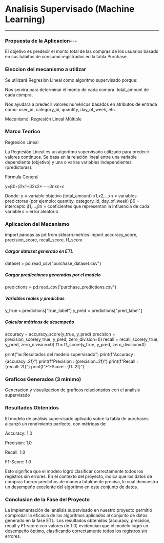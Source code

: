 # Analisis Supervisado (Machine Learning)

<HR>

### Propuesta de la Aplicacion---
El objetivo es predecir el monto total de las compras de los usuarios basado en sus hábitos de consumo registrados en la tabla Purchase.

### Eleccion del mecanismo a utilizar
Se utilizará Regresión Lineal como algoritmo supervisado porque:

Nos servira para determinar el monto de cada compra: total_amount de cada compra.

Nos ayudara a predecir valores numéricos basados en atributos de entrada como: user_id, category_id, quantity, day_of_week, etc.

Mecanismo: Regresión Lineal Múltiple

### Marco Teorico
Regresión Lineal

La Regresión Lineal es un algoritmo supervisado utilizado para predecir valores continuos. Se basa en la relación lineal entre una variable dependiente (objetivo) y una o varias variables independientes (predictoras).

Fórmula General

y=β0​+β1​x1​+β2​x2​+⋯+βn​xn​+ϵ

Donde:
y = variable objetivo (total_amount)
x1​,x2​,...xn = variables predictoras (por ejemplo: quantity, category_id, day_of_week)
β0 = intercepto
β1,...,βn = coeficientes que representan la influencia de cada variable
ϵ = error aleatorio

### Aplicacion del Mecanismo
import pandas as pd
from sklearn.metrics import accuracy_score, precision_score, recall_score, f1_score

##### Cargar dataset generado en ETL
dataset = pd.read_csv("purchase_dataset.csv")

##### Cargar predicciones generadas por el modelo
predictions = pd.read_csv("purchase_predictions.csv")

##### Variables reales y predichas
y_true = predictions["true_label"]
y_pred = predictions["pred_label"]

##### Calcular métricas de desempeño
accuracy = accuracy_score(y_true, y_pred)
precision = precision_score(y_true, y_pred, zero_division=0)
recall = recall_score(y_true, y_pred, zero_division=0)
f1 = f1_score(y_true, y_pred, zero_division=0)

print("📊 Resultados del modelo supervisado")
print(f"Accuracy  : {accuracy:.2f}")
print(f"Precision : {precision:.2f}")
print(f"Recall    : {recall:.2f}")
print(f"F1-Score  : {f1:.2f}")

### Graficos Generados (3 minimo)
Generacion y visualizacion de graficos relacionados con el analisis
supervisado

### Resultados Obtenidos
El modelo de análisis supervisado aplicado sobre la tabla de purchases alcanzó un rendimiento perfecto, con métricas de:

Accuracy: 1.0

Precision: 1.0

Recall: 1.0

F1-Score: 1.0

Esto significa que el modelo logró clasificar correctamente todos los registros sin errores. En el contexto del proyecto, indica que los datos de compras fueron predichos de manera totalmente precisa, lo cual demuestra un desempeño excelente del algoritmo en este conjunto de datos.

### Conclusion de la Fase del Proyecto
La implementación del análisis supervisado en nuestro proyecto permitió comprobar la eficacia de los algoritmos aplicados al conjunto de datos generado en la fase ETL. Los resultados obtenidos (accuracy, precision, recall y F1-score con valores de 1.0) evidencian que el modelo logró un desempeño óptimo, clasificando correctamente todos los registros sin errores.